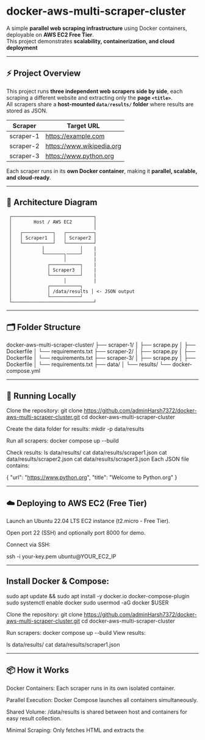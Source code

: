 # docker-aws-multi-scraper-cluster

A simple **parallel web scraping infrastructure** using Docker containers, deployable on **AWS EC2 Free Tier**.  
This project demonstrates **scalability, containerization, and cloud deployment**


---


## ⚡ Project Overview

This project runs **three independent web scrapers side by side**, each scraping a different website and extracting only the **page `<title>`**.  
All scrapers share a **host-mounted `data/results/` folder** where results are stored as JSON.

| Scraper | Target URL |
|---------|------------|
| scraper-1 | https://example.com |
| scraper-2 | https://www.wikipedia.org |
| scraper-3 | https://www.python.org |

Each scraper runs in its **own Docker container**, making it **parallel, scalable, and cloud-ready**.


---


## 🧩 Architecture Diagram

     ┌──────────────────────────────┐
     │        Host / AWS EC2        │
     │                              │
     │   ┌───────────┐   ┌──────────┐
     │   │ Scraper1  │   │ Scraper2 │
     │   └───────────┘   └──────────┘
     │           │             │    |
     │           └───────┐─────┘    |  
     │                   │          |
     │             ┌───────────┐    |
     │             │ Scraper3  │    |
     │             └───────────┘    |
     │                   │          |
     │             ┌───────────┐
     │             │ /data/results │ <- JSON output
     │             └───────────┘
     └──────────────────────────────┘


---


## 🗂️ Folder Structure

docker-aws-multi-scraper-cluster/
├── scraper-1/
│ ├── scrape.py
│ ├── Dockerfile
│ └── requirements.txt
├── scraper-2/
│ ├── scrape.py
│ ├── Dockerfile
│ └── requirements.txt
├── scraper-3/
│ ├── scrape.py
│ ├── Dockerfile
│ └── requirements.txt
├── data/
│ └── results/
└── docker-compose.yml


---


## 🚀 Running Locally

Clone the repository:
git clone https://github.com/adminHarsh7372/docker-aws-multi-scraper-cluster.git
cd docker-aws-multi-scraper-cluster

Create the data folder for results:
mkdir -p data/results

Run all scrapers:
docker compose up --build

Check results:
ls data/results/
cat data/results/scraper1.json
cat data/results/scraper2.json
cat data/results/scraper3.json
Each JSON file contains:

{
  "url": "https://www.python.org",
  "title": "Welcome to Python.org"
}


---



## ☁️ Deploying to AWS EC2 (Free Tier)
Launch an Ubuntu 22.04 LTS EC2 instance (t2.micro - Free Tier).

Open port 22 (SSH) and optionally port 8000 for demo.

Connect via SSH:

ssh -i your-key.pem ubuntu@YOUR_EC2_IP

---

## Install Docker & Compose:

sudo apt update && sudo apt install -y 
docker.io docker-compose-plugin
sudo systemctl enable docker
sudo usermod -aG docker $USER


Clone the repository:
git clone https://github.com/adminHarsh7372/docker-aws-multi-scraper-cluster.git
cd docker-aws-multi-scraper-cluster

Run scrapers:
docker compose up --build
View results:

ls data/results/
cat data/results/scraper1.json


---


## 📦 How it Works
Docker Containers: Each scraper runs in its own isolated container.

Parallel Execution: Docker Compose launches all containers simultaneously.

Shared Volume: /data/results is shared between host and containers for easy result collection.

Minimal Scraping: Only fetches HTML and extracts the <title> tag using requests + regex.

##This project demonstrates:

Containerized scraping workflows

Parallel and scalable scraper execution

AWS Cloud deployment using Free Tier


---


## 🏷️ Tech Stack
Python 3.11

Docker + Docker Compose

AWS EC2 Free Tier (Ubuntu 22.04 LTS)

Requests library for HTTP fetches

Minimal regex-based HTML parsing



